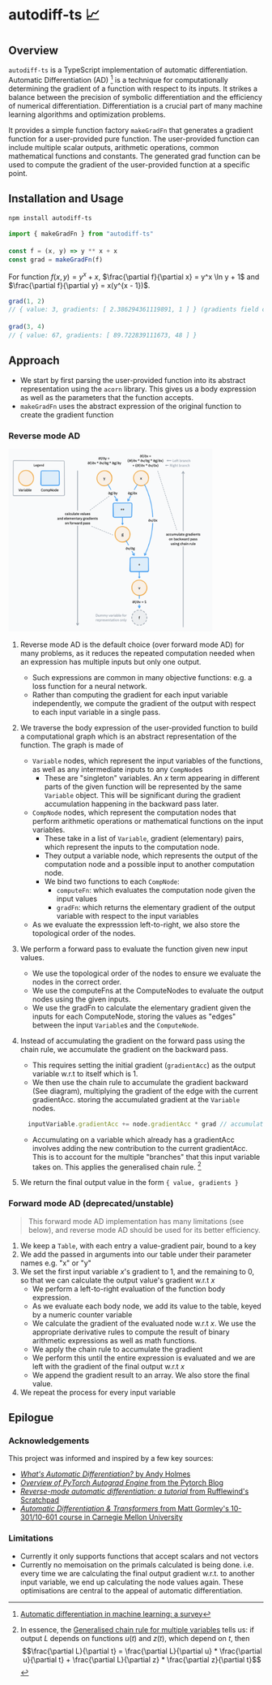 # autodiff-ts 📈

## Overview
`autodiff-ts` is a TypeScript implementation of automatic differentiation. Automatic Differentiation (AD) [^1] is a technique for computationally determining the gradient of a function with respect to its inputs. It strikes a balance between the precision of symbolic differentiation and the efficiency of numerical differentiation. Differentiation is a crucial part of many machine learning algorithms and optimization problems.

It provides a simple function factory `makeGradFn` that generates a gradient function for a user-provided pure function. The user-provided function can include multiple scalar outputs, arithmetic operations, common mathematical functions and constants. The generated grad function can be used to compute the gradient of the user-provided function at a specific point.

## Installation and Usage

```sh
npm install autodiff-ts
```

```js
import { makeGradFn } from "autodiff-ts"

const f = (x, y) => y ** x + x
const grad = makeGradFn(f)

```
For function $f(x, y) = y^x + x$, $\frac{\partial f}{\partial x} = y^x \ln y + 1$ and $\frac{\partial f}{\partial y} = x(y^{x - 1})$.

```js
grad(1, 2)
// { value: 3, gradients: [ 2.386294361119891, 1 ] } (gradients field contains [df/dx, df/dy])

grad(3, 4)
// { value: 67, gradients: [ 89.722839111673, 48 ] }
```

## Approach
- We start by first parsing the user-provided function into its abstract representation using the `acorn` library. This gives us a body expression as well as the parameters that the function accepts.
- `makeGradFn` uses the abstract expression of the original function to create the gradient function

### Reverse mode AD

<img src="static/diagram.png" alt="diagram of reverse mode AD" width="80%" style="max-width:800px;">

1. Reverse mode AD is the default choice (over forward mode AD) for many problems, as it reduces the repeated computation needed when an expression has multiple inputs but only one output.
   - Such expressions are common in many objective functions: e.g. a loss function for a neural network.
   - Rather than computing the gradient for each input variable independently, we compute the gradient of the output with respect to each input variable in a single pass.

1. We traverse the body expression of the user-provided function to build a computational graph which is an abstract representation of the function. The graph is made of
   - `Variable` nodes, which represent the input variables of the functions, as well as any intermediate inputs to any `CompNode`s
     - These are "singleton" variables. An $x$ term appearing in different parts of the given function will be represented by the same `Variable` object. This will be significant during the gradient accumulation happening in the backward pass later.
   - `CompNode` nodes, which represent the computation nodes that perform arithmetic operations or mathematical functions on the input variables.
     - These take in a list of `Variable`, gradient (elementary) pairs, which represent the inputs to the computation node.
     - They output a variable node, which represents the output of the computation node and a possible input to another computation node.
     - We bind two functions to each `CompNode`:
       - `computeFn`: which evaluates the computation node given the input values
       - `gradFn`: which returns the elementary gradient of the output variable with respect to the input variables
   - As we evaluate the expresssion left-to-right, we also store the topological order of the nodes.

1. We perform a forward pass to evaluate the function given new input values.
   - We use the topological order of the nodes to ensure we evaluate the nodes in the correct order.
   - We use the computeFns at the ComputeNodes to evaluate the output nodes using the given inputs.
   - We use the gradFn to calculate the elementary gradient given the inputs for each ComputeNode, storing the values as "edges" between the input `Variable`s and the `ComputeNode`.

1. Instead of accumulating the gradient on the forward pass using the chain rule, we accumulate the gradient on the backward pass.
    - This requires setting the initial gradient (`gradientAcc`) as the output variable w.r.t to itself which is 1.
    - We then use the chain rule to accumulate the gradient backward (See diagram), multiplying the gradient of the edge with the current gradientAcc. storing the accumulated gradient at the `Variable` nodes.
    ```ts
      inputVariable.gradientAcc += node.gradientAcc * grad // accumulate gradients backward
    ```

    - Accumulating on a variable which already has a gradientAcc involves adding the new contribution to the current gradientAcc. This is to account for the multiple "branches" that this input variable takes on. This applies the generalised chain rule. [^2]

1. We return the final output value in the form `{ value, gradients }`

### Forward mode AD (deprecated/unstable)
> This forward mode AD implementation has many limitations (see below), and reverse mode AD should be used for its better efficiency.

1. We keep a `Table`, with each entry a value-gradient pair, bound to a key
1. We add the passed in arguments into our table under their parameter names e.g. "x" or "y"
1. We set the first input variable $x$'s gradient to 1, and the remaining to 0, so that we can calculate the output value's gradient w.r.t $x$
    - We perform a left-to-right evaluation of the function body expression.
    - As we evaluate each body node, we add its value to the table, keyed by a numeric counter variable
    - We calculate the gradient of the evaluated node w.r.t $x$. We use the appropriate derivative rules to compute the result of binary arithmetic expressions as well as math functions.
    - We apply the chain rule to accumulate the gradient
    - We perform this until the entire expression is evaluated and we are left with the gradient of the final output w.r.t $x$
    - We append the gradient result to an array. We also store the final value.
1. We repeat the process for every input variable


## Epilogue
### Acknowledgements
This project was informed and inspired by a few key sources:
- [*What's Automatic Differentiation?* by Andy Holmes](https://huggingface.co/blog/andmholm/what-is-automatic-differentiation)
- [*Overview of PyTorch Autograd Engine* from the Pytorch Blog](https://pytorch.org/blog/overview-of-pytorch-autograd-engine/)
- [*Reverse-mode automatic differentiation: a tutorial* from Rufflewind's Scratchpad](https://rufflewind.com/2016-12-30/reverse-mode-automatic-differentiation)
- [*Automatic Differentiation & Transformers* from Matt Gormley's 10-301/10-601 course in Carnegie Mellon University](https://www.cs.cmu.edu/~mgormley/courses/10601-f23//slides/lecture18-transformer.pdf)
### Limitations
- Currently it only supports functions that accept scalars and not vectors
- Currently no memoisation on the primals calculated is being done. i.e. every time we are calculating the final output gradient w.r.t. to another input variable, we end up calculating the node values again. These optimisations are central to the appeal of automatic differentiation.

[^1]: [Automatic differentiation in machine learning: a survey](https://arxiv.org/abs/1502.05767)
[^2]: In essence, the [Generalised chain rule for multiple variables](https://en.m.wikipedia.org/wiki/Chain_rule#Multivariable_case) tells us: if output $L$ depends on functions $u(t)$ and $z(t)$, which depend on $t$, then $$\frac{\partial L}{\partial t} = \frac{\partial L}{\partial u} * \frac{\partial u}{\partial t} + \frac{\partial L}{\partial z} * \frac{\partial z}{\partial t}$$

